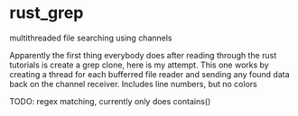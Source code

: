 # rust_grep
multithreaded file searching using channels

Apparently the first thing everybody does after reading through the rust tutorials is create a grep clone, here is my attempt.
This one works by creating a thread for each bufferred file reader and sending any found data back on the channel receiver.
Includes line numbers, but no colors

TODO: regex matching, currently only does contains()

